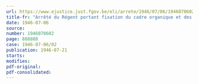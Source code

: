 ```yaml
---
url: https://www.ejustice.just.fgov.be/eli/arrete/1946/07/06/1946070602/justel
title-fr: "Arrêté du Régent portant fixation du cadre organique et des barèmes du personnel du Ministère de l'Agriculture"
date: 1946-07-06
source:
number: 1946070602
page: 888888
case: 1946-07-06/02
publication: 1946-07-21
starts:
modifies:
pdf-original:
pdf-consolidated:
---
```


